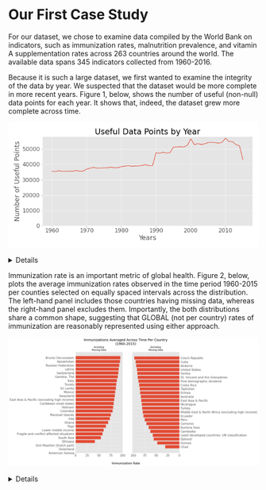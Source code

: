 # Our First Case Study
For our dataset, we chose to examine data compiled by the World Bank on indicators, such as immunization rates, malnutrition prevalence, and vitamin A supplementation rates across 263 countries around the world. The available data spans 345 indicators collected from 1960-2016.

Because it is such a large dataset, we first wanted to examine the integrity of the data by year. We suspected that the dataset would be more complete in more recent years. Figure 1, below, shows the number of useful (non-null) data points for each year. It shows that, indeed, the dataset grew more complete across time.

![alt text](figures/f1.usefuldatapointsbyyear.png)

<details><code>
    health = pd.read_csv('data/data.csv')
    years = health.columns[4:-1]
    health_columns = np.array(health.count(axis=0))[4:-1]
    fig, ax = plt.subplots(figsize=(10, 5))  
    ax.plot(years, health_columns)
    ax.set_title('Useful Data Points by Year')
    ax.set_xlabel('Years')
    ax.set_ylabel('Number of Useful Points')
    ax.set_ylim(bottom=0)
    ax.set_xticks(years[::10])
    plt.tight_layout()
    plt.show()
    fig.savefig('figures/f1.usefuldatapointsbyyear.png')
    </code></details>
    
 Immunization rate is an important metric of global health. Figure 2, below, plots the average immunization rates observed in the time period 1960-2015 per counties selected on equally spaced intervals across the distribution. The left-hand panel includes those countries having missing data, whereas the right-hand panel excludes them. Importantly, the both distributions share a common shape, suggesting that GLOBAL (not per country) rates of immunization are reasonably represented using either approach.
 
![alt test](figures/f2.immunizationspercountry.png)

<details><code>
    # Immunizations Averaged Across Time Per Country, by AS
    immunization_groupby = health[health['Indicator Name'].str.contains("Immunization")].groupby(by= ['Country Name'])
    immunization_groupby_mean = immunization_groupby.mean()
    per_country_rate = immunization_groupby_mean.transpose().mean(numeric_only=True).sort_values(na_position="first")
    per_country_rate_subset = per_country_rate[::10]
    per_country_rate_dropnan = per_country_rate.dropna()[::10]
    fig2, ax2 = plt.subplots(1,2,figsize=(10,10))
    fig2.suptitle("Immunizations Averaged Across Time Per Country\n(1960-2015)", fontsize=18)
    fig2.text(0.5, .04, 'Immunization Rate', ha='center')
    ax2[0].barh(per_country_rate_subset.index, per_country_rate_subset)
    ax2[0].set_yticks(per_country_rate_subset.index)
    ax2[0].set_title('Including\nMissing Data', fontsize=12)
    ax2[1].set_yticklabels([])
    ax2[1].set_yticks([])
    ax3 = ax2[1].twinx()
    ax3.barh(per_country_rate_dropnan.index, per_country_rate_dropnan, align='center')
    ax2[1].set_title('Excluding\nMissing Data', fontsize=12)
    ax3.set_yticks(per_country_rate_dropnan.index)
    ax3.set_yticklabels(per_country_rate_dropnan.index)
    ax3.invert_xaxis()
    #plt.tight_layout()
    plt.show()
    fig2.savefig('figures/f2.immunizationspercountry.png', bbox_inches = "tight")
</code></details>